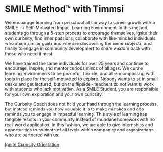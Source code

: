 # SMILE Method™ with Timmsi
We encourage learning from preschool all the way to career growth with a SMILE - a Self-Motivated Impact Learning Environment. In this method, students go through a 5-step process to encourage themselves, ignite their own curiosity, find inner passions, collaborate with like-minded individuals who share similar goals and who are discovering the same subjects, and finally to engage in community development to share wisdom back with those who need it most.

We have trained the same individuals for over 25 years and continue to encourage, inspire, and mentor curious minds of all ages. We curate learning environments to be peaceful, flexible, and all-encompassing with tools in place for the self-motivated to explore. Nobody wants to sit in small desks and get lectured, but on the flipside - teachers do not want to work with students who lack motivation. As a SMILE Student, you are responsible for your own exploration and your own curiosity.

The Curiosity Coach does not hold your hand through the learning process, but instead reminds you how valuable it is to make mistakes and also reminds you to engage in impactful learning. This style of learning has tangible results in your community instead of mundane homework with no real-world application. In this fashion, we are able to give internships and opportunities to students of all levels within companies and organizations who are partnered with us.

[Ignite Curiosity Orientation](https://ignitecuriosity.org/learn/orientation.html)
